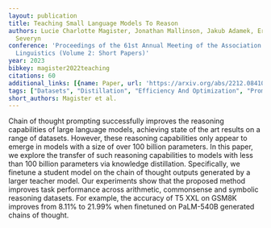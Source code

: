 ```yaml
---
layout: publication
title: Teaching Small Language Models To Reason
authors: Lucie Charlotte Magister, Jonathan Mallinson, Jakub Adamek, Eric Malmi, Aliaksei
  Severyn
conference: 'Proceedings of the 61st Annual Meeting of the Association for Computational
  Linguistics (Volume 2: Short Papers)'
year: 2023
bibkey: magister2022teaching
citations: 60
additional_links: [{name: Paper, url: 'https://arxiv.org/abs/2212.08410'}]
tags: ["Datasets", "Distillation", "Efficiency And Optimization", "Prompting"]
short_authors: Magister et al.
---
```

Chain of thought prompting successfully improves the reasoning capabilities
of large language models, achieving state of the art results on a range of
datasets. However, these reasoning capabilities only appear to emerge in models
with a size of over 100 billion parameters. In this paper, we explore the
transfer of such reasoning capabilities to models with less than 100 billion
parameters via knowledge distillation. Specifically, we finetune a student
model on the chain of thought outputs generated by a larger teacher model. Our
experiments show that the proposed method improves task performance across
arithmetic, commonsense and symbolic reasoning datasets. For example, the
accuracy of T5 XXL on GSM8K improves from 8.11% to 21.99% when finetuned on
PaLM-540B generated chains of thought.